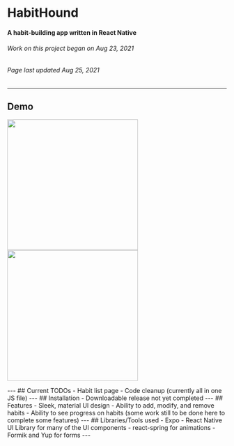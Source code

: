 # HabitHound
#### A habit-building app written in React Native
###### *Work on this project began on Aug 23, 2021*
###### *Page last updated Aug 25, 2021*
---
## Demo

<p float="left">
  <img src="http://g.recordit.co/8OQMVvc6T5.gif" width="300" />
  <img src="http://g.recordit.co/A3jacBz8kG.gif" width="300" /> 
</p>
---
## Current TODOs
- Habit list page
- Code cleanup (currently all in one JS file)
---
## Installation
- Downloadable release not yet completed
---
## Features
- Sleek, material UI design
- Ability to add, modify, and remove habits 
- Ability to see progress on habits
(some work still to be done here to complete some features)
---
## Libraries/Tools used
- Expo
- React Native UI Library for many of the UI components
- react-spring for animations
- Formik and Yup for forms
---
